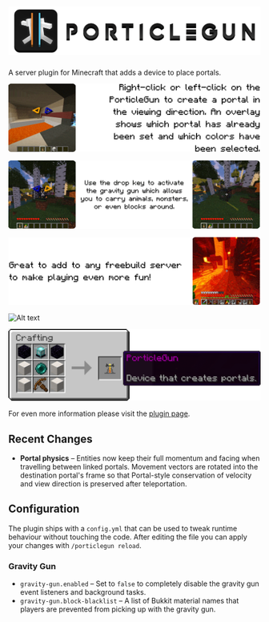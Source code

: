 # ![Alt text](https://raw.githubusercontent.com/nurkert/PorticleGun/main/images/porticlegun_banner.png)
 A server plugin for Minecraft that adds a device to place portals.
 
![Alt text](https://raw.githubusercontent.com/nurkert/PorticleGun/main/images/basic_preview.gif)

![Alt text](https://raw.githubusercontent.com/nurkert/PorticleGun/main/images/gravity_preview.gif)

![Alt text](https://raw.githubusercontent.com/nurkert/PorticleGun/main/images/freebuild_showcase.gif)

![Alt text](https://raw.githubusercontent.com/nurkert/PorticleGun/main/images/change_settings.gif)

![Alt text](https://raw.githubusercontent.com/nurkert/PorticleGun/main/images/crafting_recipe.png)

For even more information please visit the [plugin page](https://www.spigotmc.org/resources/porticlegun-1-9.107796/).

## Recent Changes

* **Portal physics** – Entities now keep their full momentum and facing when travelling between linked portals. Movement vectors are rotated into the destination portal's frame so that Portal-style conservation of velocity and view direction is preserved after teleportation.

## Configuration

The plugin ships with a `config.yml` that can be used to tweak runtime behaviour without touching the code. After editing the file you can apply your changes with `/porticlegun reload`.

### Gravity Gun

* `gravity-gun.enabled` – Set to `false` to completely disable the gravity gun event listeners and background tasks.
* `gravity-gun.block-blacklist` – A list of Bukkit material names that players are prevented from picking up with the gravity gun.
